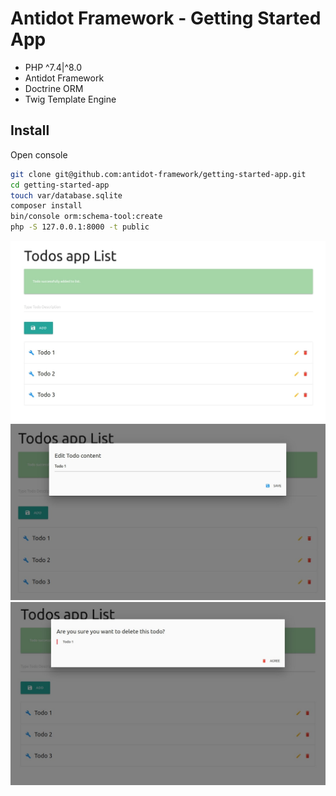 # Antidot Framework - Getting Started App

* PHP ^7.4|^8.0
* Antidot Framework
* Doctrine ORM
* Twig Template Engine

## Install

Open console

````bash
git clone git@github.com:antidot-framework/getting-started-app.git
cd getting-started-app
touch var/database.sqlite
composer install
bin/console orm:schema-tool:create
php -S 127.0.0.1:8000 -t public
````

![Final result list](docs/images/final-result-list.jpg)
![Final result edit](docs/images/final-result-edit.jpg)
![Final result delete](docs/images/final-result-delete.jpg)
